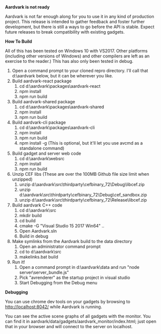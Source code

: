 **Aardvark is not ready**

Aardvark is not far enough along for you to use it in any kind of production project.
This release is intended to gather feedback and foster further development, but there is still a ways to go before the API is stable.
Expect future releases to break compatibility with existing gadgets.

**How To Build**

All of this has been tested on Windows 10 with VS2017.
Other platforms (including other versions of Windows) and other compilers are left as an exercise to the reader.)
This has also only been tested in debug.


1. Open a command prompt to your cloned repro directory. I'll call that d:\aardvark below, but it can be wherever you like.
2. Build aardvark-react package
   1. cd d:\aardvark\packages\aardvark-react
   2. npm install
   3. npm run build
3. Build aardvark-shared package
   1. cd d:\aardvark\packages\aardvark-shared
   2. npm install
   3. npm run build
4. Build aardvark-cli package
   1. cd d:\aardvark\packages\aardvark-cli
   2. npm install
   3. npm run build
   4. npm install -g   (This is optional, but it'll let you use avcmd as a standalone command)
5. Build gadget and server web code
   1. cd d:\aardvark\websrc
   2. npm install
   3. npm run build
6. Unzip CEF libs (These are over the 100MB Github file size limit when unzipped)
   1. unzip d:\aardvark\src\thirdparty\cefbinary_72\Debug\libcef.zip
   2. unzip d:\aardvark\src\thirdparty\cefbinary_72\Debug\cef_sandbox.zip
   3. unzip d:\aardvark\src\thirdparty\cefbinary_72\Release\libcef.zip
7. Build aardvark C++ code
   1. cd d:\aardvark\src
   2. mkdir build
   3. cd build
   4. cmake -G "Visual Studio 15 2017 Win64" .. 
   5. Open Aardvark.sln 
   6. Build in debug
8. Make symlinks from the Aardvark build to the data directory
   1. Open an administrator command prompt
   2. cd to d:\aardvark\src
   3. makelinks.bat build
9. Run it!
   1. Open a command prompt in d:\aardvark\data and run "node server\server_bundle.js"
   1. Pick "avrenderer" as the startup project in visual studio
   2. Start Debugging from the Debug menu

**Debugging**

You can use chrome dev tools on your gadgets by browsing to <a href="http://localhost:8042/">http://localhost:8042/</a> while Aardvark is running.

You can see the active scene graphs of all gadgets with the monitor.
You can find it in aardvark/data/gadgets/aardvark_monitor/index.html; just open that in your browser and will connect to the server on localhost.

